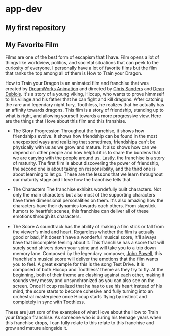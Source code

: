 # app-dev
My first repository
---
## My Favorite Film

Films are one of the best form of escapism that I have. Film opens a lot of things like worldview, politics, and societal situations that can peek to the curiosity of everyone. I personally have a lot of favorite films but the film that ranks the top among all of them is How to Train your Dragon. 

How to Train your Dragon is an animated film and franchise that was created by [DreamWorks Animation](https://www.dreamworks.com/) and directed by [Chris Sanders](https://www.imdb.com/name/nm0761498/) and [Dean Deblois](https://www.imdb.com/name/nm0213450/). It's a story of a young viking, Hiccup, who wants to prove himmself to his village and his father that he can fight and kill dragons. After catching the rare and legendary night fury, Toothless, he realizes that he actually has an affinity towards dragons. This film is a story of friendship, standing up to what is right, and allowing yourself towards a more progressive view. Here are the things that I love about this film and this franshise. 

- The Story Progression
  Throughout the franchise, it shows how friendships evolve. It shows how friendship can be found in the most unexpexted ways and realizing that sometimes, friendships can't be physically with us as we grow and mature. It also shows how can we depend on other people and how helpful it is to share the burdens that we are carying with the people around us. Lastly, the franchise is a story of maturity. The first film is about discovering the power of friendship, the second one is about taking on responsibility, and the third one is about learning to let go. These are the lessons that we learn throughout our maturity stage and I love how the franchise tells that.

- The Characters
  The franchise exhibits wondefully built characters. Not only the main characters but also most of the supporting characters have three dimensional personalities on them. It's also amazing how the characters have their dynamics towards each others. From slapstick humors to heartfelt scenes, this franchise can deliver all of these emotions through its characters.

- The Score
  A soundtrack has the ability of making a film stick or fall from the viewer's mind and heart. Regardless whether the film is actually good or bad, if it doesn't have a wonderful musical score, it'll always have that incomplete feeling about it. This franchise has a score that will surely send shivers down your spine and will take you to a trip down memory lane. Composed by the legendary composer, [John Powell](https://www.imdb.com/name/nm0694173/), this franchise's musical score will deliver the emotions that the film wants you to feel. A great example for this is the song Test Drive. It is composed of both Hiccup and Toothless' theme as they try to fly. At the beginning, both of their theme are clashing against each other, making it sounds very messy and unsynchronized as you can also see on the screen. Once Hiccup realized that he has to use his heart instead of his mind, the score starts to become cohesive and fully turning into an orchestral masterpiece once Hiccup starts flying by instinct and completely in sync with Toothless.

These are just som of the examples of what I love about the How to Train your Dragon franchise. As someone who is during his teenage years when this franchise drops, I can fully relate to this relate to this franchise and grow and mature alongside it. 
